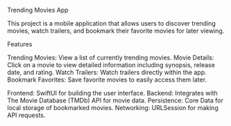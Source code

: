 Trending Movies App

This project is a mobile application that allows users to discover trending movies, watch trailers, and bookmark their favorite movies for later viewing.

Features

Trending Movies: View a list of currently trending movies.
Movie Details: Click on a movie to view detailed information including synopsis, release date, and rating.
Watch Trailers: Watch trailers directly within the app.
Bookmark Favorites: Save favorite movies to easily access them later.


Frontend: SwiftUI for building the user interface.
Backend: Integrates with The Movie Database (TMDb) API for movie data.
Persistence: Core Data for local storage of bookmarked movies.
Networking: URLSession for making API requests.
